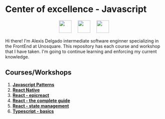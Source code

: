 # Center of excellence - Javascript

<p align="center">
  <img src="https://upload.wikimedia.org/wikipedia/commons/thumb/9/99/Unofficial_JavaScript_logo_2.svg/2048px-Unofficial_JavaScript_logo_2.svg.png" width="40" />
  &nbsp;&nbsp;&nbsp;
  <img src="https://iconape.com/wp-content/png_logo_vector/typescript.png" width="40" />
  &nbsp;&nbsp;&nbsp;
  <img src="https://upload.wikimedia.org/wikipedia/commons/thumb/4/47/React.svg/1200px-React.svg.png" width="40" />
</p>

Hi there! I'm Alexis Delgado intermediate software enginner specializing in the FrontEnd at Unosquare. This repository has each course and workshop that I have taken. I'm going to continue learning and enforcing my current knowledge.

## Courses/Workshops

1. [**Javascript Patterns**](https://github.com/Unosquare-CoE-JavaScript/alexis-delgado/tree/main/design_patterns)
2. [**React Native**](https://github.com/Unosquare-CoE-JavaScript/alexis-delgado/tree/main/AwesomeProjectExpo)
3. [**React - epicreact**](https://github.com/Unosquare-CoE-JavaScript/alexis-delgado/tree/main/epicreact)
4. [**React - the complete guide**](https://github.com/Unosquare-CoE-JavaScript/alexis-delgado/tree/main/react-the-complete-guide)
5. [**React - state management**](https://github.com/Unosquare-CoE-JavaScript/alexis-delgado/tree/main/react_state_management)
6. [**Typescript - basics**](https://github.com/Unosquare-CoE-JavaScript/alexis-delgado/tree/main/typescript_understanding)
